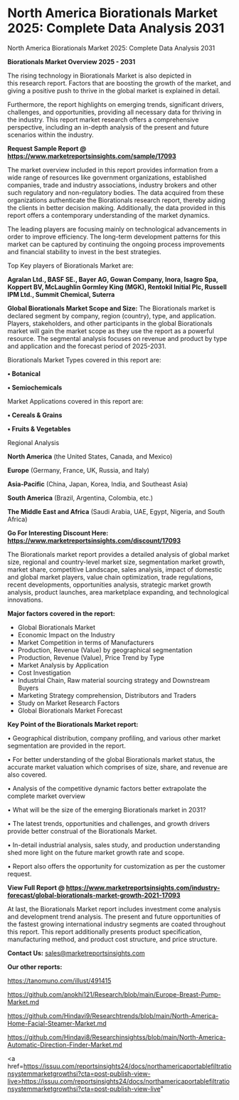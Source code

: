 # North America Biorationals Market 2025: Complete Data Analysis 2031
 North America Biorationals Market 2025: Complete Data Analysis 2031

<Strong> Biorationals Market Overview 2025 - 2031</strong>

The rising technology in Biorationals Market is also depicted in this research report. Factors that are boosting the growth of the market, and giving a positive push to thrive in the global market is explained in detail.

Furthermore, the report highlights on emerging trends, significant drivers, challenges, and opportunities, providing all necessary data for thriving in the industry. This report market research offers a comprehensive perspective, including an in-depth analysis of the present and future scenarios within the industry.

<strong>Request Sample Report @ <a href=https://www.marketreportsinsights.com/sample/17093>https://www.marketreportsinsights.com/sample/17093</a></strong>

The market overview included in this report provides information from a wide range of resources like government organizations, established companies, trade and industry associations, industry brokers and other such regulatory and non-regulatory bodies. The data acquired from these organizations authenticate the Biorationals research report, thereby aiding the clients in better decision making. Additionally, the data provided in this report offers a contemporary understanding of the market dynamics.

The leading players are focusing mainly on technological advancements in order to improve efficiency. The long-term development patterns for this market can be captured by continuing the ongoing process improvements and financial stability to invest in the best strategies.

Top Key players of Biorationals Market are:

<strong>Agralan Ltd., BASF SE., Bayer AG, Gowan Company, Inora, Isagro Spa, Koppert BV, McLaughlin Gormley King (MGK), Rentokil Initial Plc, Russell IPM Ltd., Summit Chemical, Suterra</strong>

<strong><b>Global Biorationals Market Scope and Size:</b></strong>
The Biorationals market is declared segment by company, region (country), type, and application. Players, stakeholders, and other participants in the global Biorationals market will gain the market scope as they use the report as a powerful resource. The segmental analysis focuses on revenue and product by type and application and the forecast period of 2025-2031.

Biorationals Market Types covered in this report are:

<strong>• Botanical

• Semiochemicals</strong>

Market Applications covered in this report are:

<strong>• Cereals & Grains

• Fruits & Vegetables</strong> 

Regional Analysis

<strong>North America</strong> (the United States, Canada, and Mexico)

<strong>Europe</strong> (Germany, France, UK, Russia, and Italy)

<strong>Asia-Pacific</strong> (China, Japan, Korea, India, and Southeast Asia)

<strong>South America</strong> (Brazil, Argentina, Colombia, etc.)

<strong>The Middle East and Africa</strong> (Saudi Arabia, UAE, Egypt, Nigeria, and South Africa)

<strong>Go For Interesting Discount Here: <a href=https://www.marketreportsinsights.com/discount/17093>https://www.marketreportsinsights.com/discount/17093</a></strong>

The Biorationals market report provides a detailed analysis of global market size, regional and country-level market size, segmentation market growth, market share, competitive Landscape, sales analysis, impact of domestic and global market players, value chain optimization, trade regulations, recent developments, opportunities analysis, strategic market growth analysis, product launches, area marketplace expanding, and technological innovations.

<strong><b>Major factors covered in the report:</b></strong>
<ul>
  <li>Global Biorationals Market </li>
  <li>Economic Impact on the Industry</li>
  <li>Market Competition in terms of Manufacturers</li>
  <li>Production, Revenue (Value) by geographical segmentation</li>
  <li>Production, Revenue (Value), Price Trend by Type</li>
  <li>Market Analysis by Application</li>
  <li>Cost Investigation</li>
  <li>Industrial Chain, Raw material sourcing strategy and Downstream Buyers</li>
  <li>Marketing Strategy comprehension, Distributors and Traders</li>
  <li>Study on Market Research Factors</li>
  <li>Global Biorationals Market Forecast</li>
</ul>

<strong><b>Key Point of the Biorationals Market report:</b></strong>

• Geographical distribution, company profiling, and various other market segmentation are provided in the report.

• For better understanding of the global Biorationals market status, the accurate market valuation which comprises of size, share, and revenue are also covered.

• Analysis of the competitive dynamic factors better extrapolate the complete market overview

• What will be the size of the emerging Biorationals market in 2031?

• The latest trends, opportunities and challenges, and growth drivers provide better construal of the Biorationals Market.

• In-detail industrial analysis, sales study, and production understanding shed more light on the future market growth rate and scope.

• Report also offers the opportunity for customization as per the customer request.

<strong><b>View Full Report @ <a href=https://www.marketreportsinsights.com/industry-forecast/global-biorationals-market-growth-2021-17093>https://www.marketreportsinsights.com/industry-forecast/global-biorationals-market-growth-2021-17093</a></b></strong>


At last, the Biorationals Market report includes investment come analysis and development trend analysis. The present and future opportunities of the fastest growing international industry segments are coated throughout this report. This report additionally presents product specification, manufacturing method, and product cost structure, and price structure.

<strong>Contact Us:</strong>
sales@marketreportsinsights.com

<strong>Our other reports:</strong>

<a href=https://tanomuno.com/illust/491415>https://tanomuno.com/illust/491415</a>

<a href=https://github.com/anokhi121/Research/blob/main/Europe-Breast-Pump-Market.md>https://github.com/anokhi121/Research/blob/main/Europe-Breast-Pump-Market.md</a>

<a href=https://github.com/Hindavi9/Researchtrends/blob/main/North-America-Home-Facial-Steamer-Market.md>https://github.com/Hindavi9/Researchtrends/blob/main/North-America-Home-Facial-Steamer-Market.md</a>

<a href=https://github.com/Hindavi8/Researchinsightss/blob/main/North-America-Automatic-Direction-Finder-Market.md>https://github.com/Hindavi8/Researchinsightss/blob/main/North-America-Automatic-Direction-Finder-Market.md</a>

<a href=https://issuu.com/reportsinsights24/docs/northamericaportablefiltrationsystemmarketgrowthsi?cta=post-publish-view-live>https://issuu.com/reportsinsights24/docs/northamericaportablefiltrationsystemmarketgrowthsi?cta=post-publish-view-live</a>"
